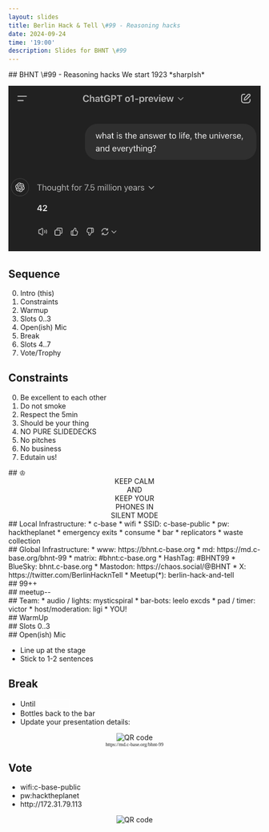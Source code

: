 ```yaml
---
layout: slides
title: Berlin Hack & Tell \#99 - Reasoning hacks
date: 2024-09-24
time: '19:00'
description: Slides for BHNT \#99
---
```



<section data-markdown>
## BHNT \#99 - Reasoning hacks
We start 1923 *sharpIsh*

![](/assets/images/099/logo.png)

</section>

<section>
<h2>Sequence</h2>

<ol start="0">
  <li>Intro (this)</li>
  <li>Constraints</li>
  <li>Warmup</li>
  <li>Slots 0..3</li>
  <li>Open(ish) Mic</li>
  <li>Break</li>
  <li>Slots 4..7</li>
  <li>Vote/Trophy</li>
</ol>

</section>

<section>
<h2>Constraints</h2>

<ol start="0">
  <li>Be excellent to each other</li>
  <li>Do not smoke</li>
  <li>Respect the 5min</li>
  <li>Should be your thing</li>
  <li>NO PURE SLIDEDECKS</li>
  <li>No pitches</li>
  <li>No business</li>
  <li>Edutain us!</li>
</ol>
</section>

<section data-markdown>
## &#9812;
<center>
KEEP CALM</br>
AND</br>
KEEP YOUR</br>
PHONES IN</br>
SILENT MODE</br>
</center>
</section>

<section data-markdown>
## Local Infrastructure:
* c-base
* wifi
 * SSID: c-base-public
 * pw: hacktheplanet
* emergency exits
* consume
 * bar
 * replicators
* waste collection
</section>

<section data-markdown>
## Global Infrastructure:
* www: https://bhnt.c-base.org
* md: https://md.c-base.org/bhnt-99
* matrix: #bhnt:c-base.org
* HashTag: #BHNT99
* BlueSky: bhnt.c-base.org
* Mastodon: https://chaos.social/@BHNT
* X: https://twitter.com/BerlinHacknTell
* Meetup(*): berlin-hack-and-tell
</section>

<section data-background-size="contain" data-background="/assets/images/trophy.jpg"></section>

<section data-background-size="contain" data-background="/assets/images/trophies.jpg"></section>

<section data-markdown>
## 99++
</section>

<section data-markdown>
## meetup--
</section>

<section data-markdown>
## Team:
* audio / lights: mysticspiral
* bar-bots: leelo excds
* pad / timer: victor
* host/moderation: ligi
* YOU!
</section>

<section data-markdown>
## WarmUp
</section>
<section data-background-size="contain" data-background="/assets/images/099/datenspuren.png"></section>
<section data-background-size="contain" data-background="/assets/images/099/matrix.png"></section>
<section data-background-size="contain" data-background="/assets/images/099/tg.png"></section>
<section data-background-size="contain" data-background="/assets/images/099/stranded.jpeg"></section>
<section data-background-size="contain" data-background="/assets/images/099/pirate.jpeg"></section>
<section data-background-size="contain" data-background="/assets/images/099/chess_store.jpeg"></section>

<section data-background-size="contain" data-background="/assets/images/099/ia.png"></section>
<section data-background-size="contain" data-background="/assets/images/099/risc0.png"></section>
<section data-background-size="contain" data-background="/assets/images/099/yubi.png"></section>

<section data-background-size="contain" data-background="/assets/images/099/ransom.png"></section>
<section data-background-size="contain" data-background="/assets/images/099/tsa.png"></section>
<section data-background-size="contain" data-background="/assets/images/099/durex.png"></section>

<section data-background-size="contain" data-background="/assets/images/099/pager.jpeg"></section>
<section data-background-size="contain" data-background="/assets/images/099/taliban.jpeg"></section>

<section data-background-size="contain" data-background="/assets/images/099/neo.png"></section>
<section data-background-size="contain" data-background="/assets/images/099/raptor.png"></section>
<section data-background-size="contain" data-background="/assets/images/099/ai_black_rock.png"></section>
<section data-background-size="contain" data-background="/assets/images/099/mushroom.png"></section>

<section data-background-size="contain" data-background="/assets/images/099/mrmcd.png"></section>
<section data-background-size="contain" data-background="/assets/images/099/deadline.jpg"></section>

<section data-background-size="contain" data-background="/assets/images/099/vintage.png"></section>
<section data-background-size="contain" data-background="/assets/images/099/subscribe.png"></section>
<section data-background-size="contain" data-background="/assets/images/099/fiffkon.png"></section>


<section data-markdown>
## Slots 0..3
</section>

<section data-markdown>
## Open(ish) Mic

* Line up at the stage
* Stick to 1-2 sentences
</section>

<section>
<h2>Break</h2>

<ul>
<li>Until <input style="margin-left: 0.2em; font-size: 100%; width: 4em; border: 1px solid white; background-color: transparent; color: white; text-align: center;"></li>
<li>Bottles back to the bar</li>
<li>Update your presentation details:</li>
</ul>
<center>
<img src="http://api.qrserver.com/v1/create-qr-code/?color=000000&amp;bgcolor=FFFFFF&amp;data=https%3A%2F%2Fmd.c-base.org%2Fbhnt-99&amp;qzone=1&amp;margin=0&amp;size=300x300&amp;ecc=L" alt="QR code">
<div style="font-family: mono; font-size: 70%;">https://md.c-base.org/bhnt-99</div>
</center>
</section>

<section>
<h2>Vote</h2>

<ul>
<li>wifi:c-base-public</li>
<li>pw:hacktheplanet</li>
<li>http://172.31.79.113</li>
</ul>
<center>
<img src="http://api.qrserver.com/v1/create-qr-code/?color=000000&amp;bgcolor=FFFFFF&amp;data=http%3A%2F%2F172.31.79.113&amp;qzone=1&amp;margin=0&amp;size=400x400&amp;ecc=L" alt="QR code">
</center>
</section>


